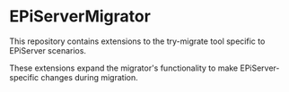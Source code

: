 # EPiServerMigrator

This repository contains extensions to the try-migrate tool specific to EPiServer scenarios.

These extensions expand the migrator's functionality to make EPiServer-specific changes during migration.
